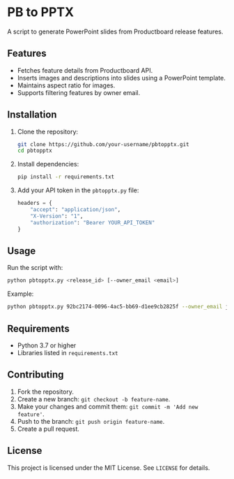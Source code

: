 
# PB to PPTX

A script to generate PowerPoint slides from Productboard release features.

## Features

- Fetches feature details from Productboard API.
- Inserts images and descriptions into slides using a PowerPoint template.
- Maintains aspect ratio for images.
- Supports filtering features by owner email.

## Installation

1. Clone the repository:
   ```bash
   git clone https://github.com/your-username/pbtopptx.git
   cd pbtopptx
   ```

2. Install dependencies:
   ```bash
   pip install -r requirements.txt
   ```

3. Add your API token in the `pbtopptx.py` file:
   ```python
   headers = {
       "accept": "application/json",
       "X-Version": "1",
       "authorization": "Bearer YOUR_API_TOKEN"
   }
   ```

## Usage

Run the script with:
```bash
python pbtopptx.py <release_id> [--owner_email <email>]
```

Example:
```bash
python pbtopptx.py 92bc2174-0096-4ac5-bb69-d1ee9cb2825f --owner_email john.doe@example.com
```

## Requirements

- Python 3.7 or higher
- Libraries listed in `requirements.txt`

## Contributing

1. Fork the repository.
2. Create a new branch: `git checkout -b feature-name`.
3. Make your changes and commit them: `git commit -m 'Add new feature'`.
4. Push to the branch: `git push origin feature-name`.
5. Create a pull request.

## License

This project is licensed under the MIT License. See `LICENSE` for details.
